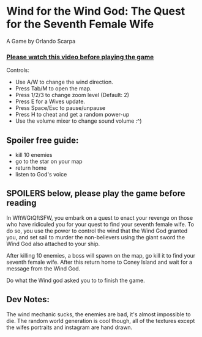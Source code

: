 # Wind for the Wind God: The Quest for the Seventh Female Wife

A Game by Orlando Scarpa

### [Please watch this video before playing the game](https://www.youtube.com/watch?v=2-oCNXMsMvg)

Controls:
- Use A/W to change the wind direction.
- Press Tab/M to open the map.
- Press 1/2/3 to change zoom level (Default: 2)
- Press E for a Wives update.
- Press Space/Esc to pause/unpause
- Press H to cheat and get a random power-up
- Use the volume mixer to change sound volume :^)

## Spoiler free guide:
- kill 10 enemies
- go to the star on your map
- return home
- listen to God's voice

## SPOILERS below, please play the game before reading

In WftWGtQftSFW, you embark on a quest to enact your revenge on those who have ridiculed you for your quest to find your seventh female wife.
To do so, you use the power to control the wind that the Wind God granted you, and set sail to murder the non-believers using the giant sword the Wind God also attached to your ship.

After killing 10 enemies, a boss will spawn on the map, go kill it to find your seventh female wife. After this return home to Coney Island and wait for a message from the Wind God.

Do what the Wind god asked you to to finish the game.

## Dev Notes:
The wind mechanic sucks, the enemies are bad, it's almost impossible to die.
The random world generation is cool though, all of the textures except the wifes portraits and instagram are hand drawn. 
